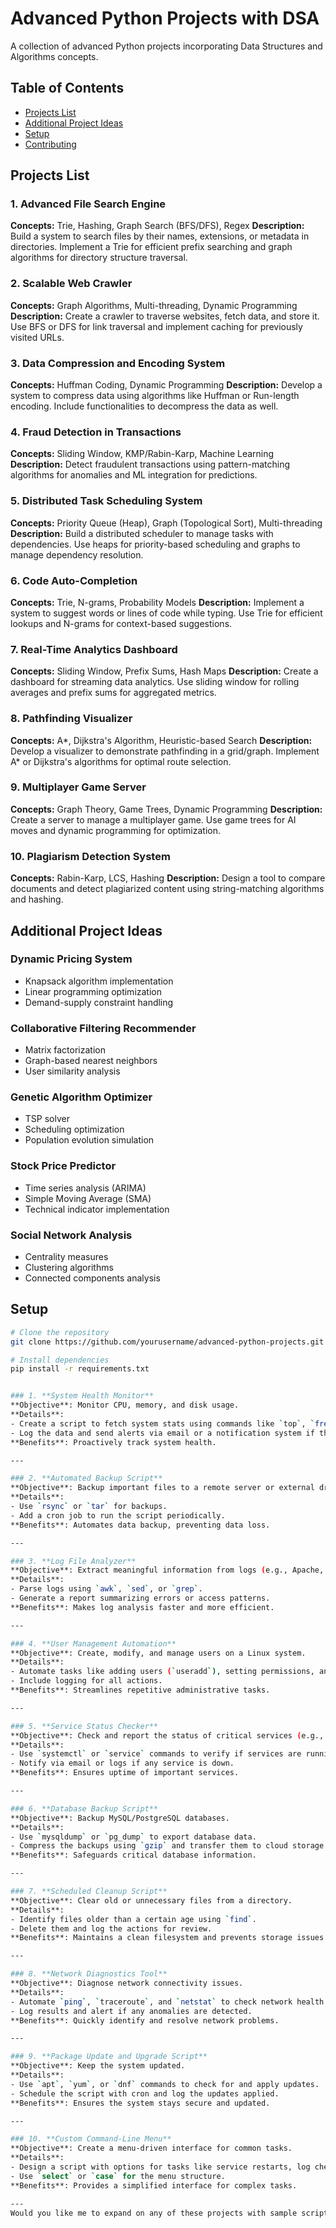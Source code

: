 # Advanced Python Projects with DSA

A collection of advanced Python projects incorporating Data Structures and Algorithms concepts.

## Table of Contents
- [Projects List](#projects-list)
- [Additional Project Ideas](#additional-project-ideas)
- [Setup](#setup)
- [Contributing](#contributing)

## Projects List

### 1. Advanced File Search Engine
**Concepts:** Trie, Hashing, Graph Search (BFS/DFS), Regex
**Description:** Build a system to search files by their names, extensions, or metadata in directories. Implement a Trie for efficient prefix searching and graph algorithms for directory structure traversal.

### 2. Scalable Web Crawler
**Concepts:** Graph Algorithms, Multi-threading, Dynamic Programming
**Description:** Create a crawler to traverse websites, fetch data, and store it. Use BFS or DFS for link traversal and implement caching for previously visited URLs.

### 3. Data Compression and Encoding System
**Concepts:** Huffman Coding, Dynamic Programming
**Description:** Develop a system to compress data using algorithms like Huffman or Run-length encoding. Include functionalities to decompress the data as well.

### 4. Fraud Detection in Transactions
**Concepts:** Sliding Window, KMP/Rabin-Karp, Machine Learning
**Description:** Detect fraudulent transactions using pattern-matching algorithms for anomalies and ML integration for predictions.

### 5. Distributed Task Scheduling System
**Concepts:** Priority Queue (Heap), Graph (Topological Sort), Multi-threading
**Description:** Build a distributed scheduler to manage tasks with dependencies. Use heaps for priority-based scheduling and graphs to manage dependency resolution.

### 6. Code Auto-Completion
**Concepts:** Trie, N-grams, Probability Models
**Description:** Implement a system to suggest words or lines of code while typing. Use Trie for efficient lookups and N-grams for context-based suggestions.

### 7. Real-Time Analytics Dashboard
**Concepts:** Sliding Window, Prefix Sums, Hash Maps
**Description:** Create a dashboard for streaming data analytics. Use sliding window for rolling averages and prefix sums for aggregated metrics.

### 8. Pathfinding Visualizer
**Concepts:** A*, Dijkstra's Algorithm, Heuristic-based Search
**Description:** Develop a visualizer to demonstrate pathfinding in a grid/graph. Implement A* or Dijkstra's algorithms for optimal route selection.

### 9. Multiplayer Game Server
**Concepts:** Graph Theory, Game Trees, Dynamic Programming
**Description:** Create a server to manage a multiplayer game. Use game trees for AI moves and dynamic programming for optimization.

### 10. Plagiarism Detection System
**Concepts:** Rabin-Karp, LCS, Hashing
**Description:** Design a tool to compare documents and detect plagiarized content using string-matching algorithms and hashing.

## Additional Project Ideas

### Dynamic Pricing System
- Knapsack algorithm implementation
- Linear programming optimization
- Demand-supply constraint handling

### Collaborative Filtering Recommender
- Matrix factorization
- Graph-based nearest neighbors
- User similarity analysis

### Genetic Algorithm Optimizer
- TSP solver
- Scheduling optimization
- Population evolution simulation

### Stock Price Predictor
- Time series analysis (ARIMA)
- Simple Moving Average (SMA)
- Technical indicator implementation

### Social Network Analysis
- Centrality measures
- Clustering algorithms
- Connected components analysis

## Setup
```bash
# Clone the repository
git clone https://github.com/yourusername/advanced-python-projects.git

# Install dependencies
pip install -r requirements.txt


### 1. **System Health Monitor**
**Objective**: Monitor CPU, memory, and disk usage.
**Details**:
- Create a script to fetch system stats using commands like `top`, `free`, and `df`.
- Log the data and send alerts via email or a notification system if thresholds are breached.
**Benefits**: Proactively track system health.

---

### 2. **Automated Backup Script**
**Objective**: Backup important files to a remote server or external drive.
**Details**:
- Use `rsync` or `tar` for backups.
- Add a cron job to run the script periodically.
**Benefits**: Automates data backup, preventing data loss.

---

### 3. **Log File Analyzer**
**Objective**: Extract meaningful information from logs (e.g., Apache, system logs).
**Details**:
- Parse logs using `awk`, `sed`, or `grep`.
- Generate a report summarizing errors or access patterns.
**Benefits**: Makes log analysis faster and more efficient.

---

### 4. **User Management Automation**
**Objective**: Create, modify, and manage users on a Linux system.
**Details**:
- Automate tasks like adding users (`useradd`), setting permissions, and managing groups.
- Include logging for all actions.
**Benefits**: Streamlines repetitive administrative tasks.

---

### 5. **Service Status Checker**
**Objective**: Check and report the status of critical services (e.g., Apache, MySQL).
**Details**:
- Use `systemctl` or `service` commands to verify if services are running.
- Notify via email or logs if any service is down.
**Benefits**: Ensures uptime of important services.

---

### 6. **Database Backup Script**
**Objective**: Backup MySQL/PostgreSQL databases.
**Details**:
- Use `mysqldump` or `pg_dump` to export database data.
- Compress the backups using `gzip` and transfer them to cloud storage.
**Benefits**: Safeguards critical database information.

---

### 7. **Scheduled Cleanup Script**
**Objective**: Clear old or unnecessary files from a directory.
**Details**:
- Identify files older than a certain age using `find`.
- Delete them and log the actions for review.
**Benefits**: Maintains a clean filesystem and prevents storage issues.

---

### 8. **Network Diagnostics Tool**
**Objective**: Diagnose network connectivity issues.
**Details**:
- Automate `ping`, `traceroute`, and `netstat` to check network health.
- Log results and alert if any anomalies are detected.
**Benefits**: Quickly identify and resolve network problems.

---

### 9. **Package Update and Upgrade Script**
**Objective**: Keep the system updated.
**Details**:
- Use `apt`, `yum`, or `dnf` commands to check for and apply updates.
- Schedule the script with cron and log the updates applied.
**Benefits**: Ensures the system stays secure and updated.

---

### 10. **Custom Command-Line Menu**
**Objective**: Create a menu-driven interface for common tasks.
**Details**:
- Design a script with options for tasks like service restarts, log checks, or backups.
- Use `select` or `case` for the menu structure.
**Benefits**: Provides a simplified interface for complex tasks.

---
Would you like me to expand on any of these projects with sample scripts or further details?
